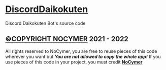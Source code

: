 # <a href="https://github.com/NoCymer/DiscordDaikokuten">**DiscordDaikokuten**</a>
Discord Daikokuten Bot's source code
## <a href="https://github.com/NoCymer/">**©COPYRIGHT NOCYMER**</a> 2021 - 2022
All rights reserved to NoCymer, you are free to reuse pieces of this code wherever you want but ***You are not allowed to copy the whole app!*** 
If you use pieces of this code in your project, you must credit <a href="https://github.com/NoCymer/">**NoCymer**</a>
